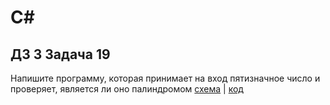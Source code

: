 # C#
## ДЗ 3 Задача 19
  Напишите программу, которая принимает на вход пятизначное число и проверяет, является ли оно палиндромом
 [схема](digram.drawio.png) | [код](Program.cs)